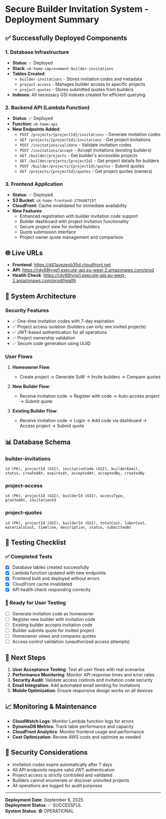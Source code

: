 # Secure Builder Invitation System - Deployment Summary

## ✅ Successfully Deployed Components

### 1. Database Infrastructure
- **Status**: ✅ Deployed
- **Stack**: `uk-home-improvement-builder-invitations`
- **Tables Created**:
  - `builder-invitations` - Stores invitation codes and metadata
  - `project-access` - Manages builder access to specific projects  
  - `project-quotes` - Stores submitted quotes from builders
- **Indexes**: All necessary GSI indexes created for efficient querying

### 2. Backend API (Lambda Function)
- **Status**: ✅ Deployed
- **Function**: `uk-home-api`
- **New Endpoints Added**:
  - `POST /projects/{projectId}/invitations` - Generate invitation codes
  - `GET /projects/{projectId}/invitations` - Get project invitations
  - `POST /invitations/validate` - Validate invitation codes
  - `POST /invitations/accept` - Accept invitations (existing builders)
  - `GET /builder/projects` - Get builder's accessible projects
  - `GET /builder/projects/{projectId}` - Get project details for builders
  - `POST /builder/projects/{projectId}/quotes` - Submit quotes
  - `GET /projects/{projectId}/quotes` - Get project quotes (owners)

### 3. Frontend Application
- **Status**: ✅ Deployed
- **S3 Bucket**: `uk-home-frontend-1756487157`
- **CloudFront**: Cache invalidated for immediate availability
- **New Features**:
  - Enhanced registration with builder invitation code support
  - Builder dashboard with project invitation functionality
  - Secure project view for invited builders
  - Quote submission interface
  - Project owner quote management and comparison

## 🌐 Live URLs

- **Frontend**: https://d41avezevb35d.cloudfront.net
- **API**: https://rdy68tyyp1.execute-api.eu-west-2.amazonaws.com/prod
- **Health Check**: https://rdy68tyyp1.execute-api.eu-west-2.amazonaws.com/prod/health

## 🔧 System Architecture

### Security Features
- ✅ One-time invitation codes with 7-day expiration
- ✅ Project access isolation (builders can only see invited projects)
- ✅ JWT-based authentication for all operations
- ✅ Project ownership validation
- ✅ Secure code generation using UUID

### User Flows
1. **Homeowner Flow**:
   - Create project → Generate SoW → Invite builders → Compare quotes
   
2. **New Builder Flow**:
   - Receive invitation code → Register with code → Auto-access project → Submit quote
   
3. **Existing Builder Flow**:
   - Receive invitation code → Login → Add code via dashboard → Access project → Submit quote

## 📊 Database Schema

### builder-invitations
```
id (PK), projectId (GSI), invitationCode (GSI), builderEmail, 
status, createdAt, expiresAt, acceptedAt, acceptedBy, createdBy
```

### project-access
```
id (PK), projectId (GSI), builderId (GSI), accessType, 
grantedAt, invitationId
```

### project-quotes
```
id (PK), projectId (GSI), builderId (GSI), totalCost, laborCost, 
materialsCost, timeline, description, status, submittedAt
```

## 🧪 Testing Checklist

### ✅ Completed Tests
- [x] Database tables created successfully
- [x] Lambda function updated with new endpoints
- [x] Frontend built and deployed without errors
- [x] CloudFront cache invalidated
- [x] API health check responding correctly

### 🔄 Ready for User Testing
- [ ] Generate invitation code as homeowner
- [ ] Register new builder with invitation code
- [ ] Existing builder accepts invitation code
- [ ] Builder submits quote for invited project
- [ ] Homeowner views and compares quotes
- [ ] Access control validation (unauthorized access attempts)

## 🚀 Next Steps

1. **User Acceptance Testing**: Test all user flows with real scenarios
2. **Performance Monitoring**: Monitor API response times and error rates
3. **Security Audit**: Validate access controls and invitation code security
4. **Email Integration**: Add automated email sending for invitations
5. **Mobile Optimization**: Ensure responsive design works on all devices

## 📈 Monitoring & Maintenance

- **CloudWatch Logs**: Monitor Lambda function logs for errors
- **DynamoDB Metrics**: Track table performance and capacity
- **CloudFront Analytics**: Monitor frontend usage and performance
- **Cost Optimization**: Review AWS costs and optimize as needed

## 🔐 Security Considerations

- Invitation codes expire automatically after 7 days
- All API endpoints require valid JWT authentication
- Project access is strictly controlled and validated
- Builders cannot enumerate or discover uninvited projects
- All operations are logged for audit purposes

---

**Deployment Date**: September 6, 2025  
**Deployment Status**: ✅ SUCCESSFUL  
**System Status**: 🟢 OPERATIONAL

